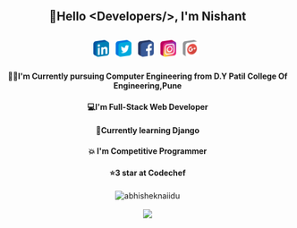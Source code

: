 <div>
   <h2 align="center">👋Hello &ltDevelopers/&gt, I'm Nishant <h2>
</div>     
<h5 align="center">
<p align='center'>
   <a href="https://www.linkedin.com/in/nishant-handge-618673190/"><img height="30" src="https://github.com/Nishant127/Nishant127/blob/main/github%20images/iconfinder_social_media_isometric_14-linkedin_3529657.png"></a>&nbsp;&nbsp;
<a href="https://twitter.com/nishant_127000"><img height="30" src="https://github.com/Nishant127/Nishant127/blob/main/github%20images/iconfinder_social_media_isometric_6-twitter_3529664.png"></a>&nbsp;&nbsp;
<a href="https://www.facebook.com/nishant.handge"><img height="30" src="https://github.com/Nishant127/Nishant127/blob/main/github%20images/iconfinder_social_media_isometric_1-facebook_3529651.png"></a>&nbsp;&nbsp;
<a href="https://www.instagram.com/nishant_127/"><img height="30" src="https://github.com/Nishant127/Nishant127/blob/main/github%20images/iconfinder_social_media_isometric_3-instagram_3529653.png"></a>&nbsp;&nbsp;
 <a href="mailto:handgenishant@gmail.com"><img height="30" src="https://github.com/Nishant127/Nishant127/blob/main/github%20images/iconfinder_social_media_isometric_15-google-plus_3529685.png"></a>&nbsp;&nbsp;
 </p>
  
   <p>
	<h4 align="center">👨‍🎓I'm Currently pursuing Computer Engineering from D.Y Patil College Of Engineering,Pune</h4>
	<h4 align="center">💻I'm Full-Stack Web Developer </h4>
	<h4 align="center">🚀Currently learning Django </h4>
	<h4 align="center"> 💥 I'm Competitive Programmer</h4>
	<h4 align="center">⭐3 star at Codechef</h4>
   </p> 
  
  <p align="center"> <img src="https://github-readme-stats.vercel.app/api?username=Nishant127&show_icons=true&theme=gotham" alt="abhisheknaiidu" />
  <p align="center"><img height=175 align="center" src="https://github-readme-stats.vercel.app/api/top-langs/?username=Nishant127&hide=c%23,powershell,java&title_color=2aa889&text_color=99d1ce&icon_color=2bbc8a&bg_color=0c1014&langs_count=8&layout=compact" />
